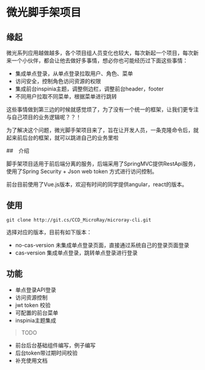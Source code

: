 # 微光脚手架项目

## 缘起

微光系列应用越做越多，各个项目组人员变化也较大，每次新起一个项目，每次新来一个小伙伴，都会让他去做好多事情，想必你也可能经历过下面这些事情：

* 集成单点登录，从单点登录拉取用户、角色、菜单
* 访问安全，控制角色访问资源的权限
* 集成前台inspinia主题，调整侧边栏，调整前台header，footer
* 不同用户拉取不同菜单，根据菜单进行跳转

这些事情做到第三边的时候就感觉烦了，为了没有一个统一的框架，让我们更专注与自己项目的业务逻辑呢？？！ 

为了解决这个问题，微光脚手架项目来了，旨在让开发人员，一条克隆命令后，就起来前后台的框架，就可以跳进自己的业务里啦

##　介绍

脚手架项目适用于前后端分离的服务，后端采用了SpringMVC提供RestApi服务，使用了Spring Security + Json web token 方式进行访问控制。

前台目前使用了Vue.js版本，欢迎有时间的同学提供angular，react的版本。

## 使用

```shell
git clone http://git.cs/CCD_MicroRay/microray-cli.git
```
选择对应的版本，目前有如下版本：
* no-cas-version 未集成单点登录页面，直接通过系统自己的登录页面登录
* cas-version 集成单点登录，跳转单点登录进行登录

## 功能

> 
* 单点登录API登录
* 访问资源控制
* jwt token 校验
* 可配置的前台菜单
* inspinia主题集成

> TODO
* 前台后台基础组件编写，例子编写
* 后台token带过期时间校验
* 补充使用文档
